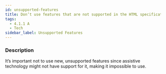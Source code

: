 ```yaml
---
id: unsupported-features
title: Don’t use features that are not supported in the HTML specification
tags:
  - 4.1.1 A
  - Tech
sidebar_label: Unsupported Features
---
```


### Description

It’s important not to use new, unsupported features since assistive technology might not have support for it, making it impossible to use.
